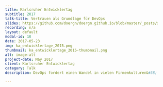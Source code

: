 ```yaml
---
title: Karlsruher Entwicklertag
subtitle: 2017
talk-title: Vertrauen als Grundlage für DevOps
slides: https://github.com/doergn/doergn.github.io/blob/master/_posts/slides/VertrauenAlsGrundlageVonDevOps_ETKA2017.pdf
recording: n/a
layout: default
modal-id: 10
date: 2017-05-23
img: ka_entwicklertage_2015.png
thumbnail: ka_entwicklertage_2015-thumbnail.png
alt: image-alt
project-date: May 2017
client: Karlsruher Entwicklertag
category: Talk
description: DevOps fordert einen Wandel in vielen Firmenkulturen&#58; weg vom Experten Silo hin zu kleinen autonom arbeitenden Teams. Warum also nicht die nächste Reorganisation abwarten und alles wird gut? Weil der Kulturwandel Menschen betrifft. Menschen die zusammen arbeiten. Für einen Wechsel hin zu mehr DevOps muss das Vertrauen der Menschen gestärkt werden. Vertrauen innerhalb des Teams, ins Management, in Partner & Kunden. Aber was ist Vertrauen? Hilft es wirklich in einer DevOps Transformation? Wie kann Vertrauen erzeugt oder gestärkt werden? Ich werde zuerst das Problem von fehlendem Vertrauen aufzeigen und dass ohne Vertrauen nichts wirklich funktioniert (vor allem in großen Silo Organisationen). Danach werde ich versuchen, Vertrauen zu definieren, um dann anhand von eigenen Erfahrungen sowie externen Beispielen zu zeigen, wie Vertrauen einen Wandel hin zu mehr DevOps schafft. Zum Abschluss werde ich aufzeigen, wie Vertrauen erreicht bzw. gestärkt werden kann. 

---
```

